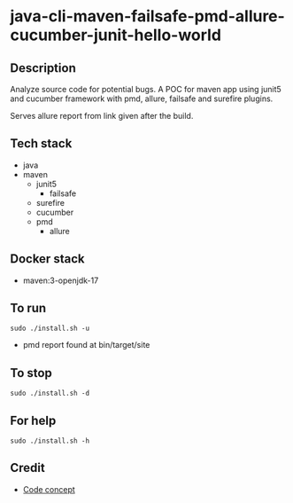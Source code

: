 # java-cli-maven-failsafe-pmd-allure-cucumber-junit-hello-world

## Description
Analyze source code for potential bugs.
A POC for maven app using junit5
and cucumber framework with
pmd, allure, failsafe and surefire plugins.

Serves allure report from link given
after the build.

## Tech stack
- java
- maven
  - junit5
	- failsafe
  - surefire
  - cucumber
  - pmd
	- allure

## Docker stack
- maven:3-openjdk-17

## To run
`sudo ./install.sh -u`
- pmd report found at bin/target/site

## To stop
`sudo ./install.sh -d`

## For help
`sudo ./install.sh -h`

## Credit
- [Code concept](https://stackoverflow.com/questions/67847818/maven-junit-5-cucumber-not-running-tests)
